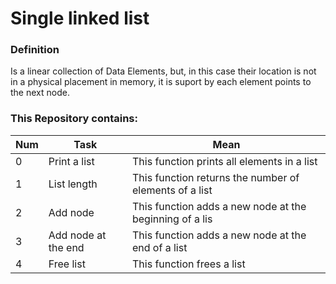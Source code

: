 # Single linked list

### Definition
Is a linear collection of Data Elements, but, in this case their location is
not in a physical placement in memory, it is suport by each element points
to the next node.

### This Repository contains:

| Num | Task | Mean |
| --- | ---- | ---- |
| 0 | Print a list | This function prints all elements in a list |
| 1 | List length | This function returns the number of elements of a list|
| 2 | Add node | This function adds a new node at the beginning of a lis |
| 3 | Add node at the end | This function adds a new node at the end of a list |
| 4 | Free list | This function frees a list |
